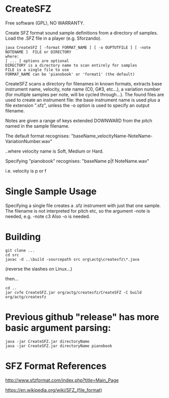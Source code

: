 # CreateSFZ
Free software (GPL), NO WARRANTY.

Create SFZ format sound sample definitions from a directory of samples.
Load the .SFZ file in a player (e.g. Sforzando).

    java CreateSFZ [ -format FORMAT_NAME ] [ -o OUPTUTFILE ] [ -note NOTENAME ]  FILE or DIRECTORY
    where:
    [ ... ] options are optional
    DIRECTORY is a directory name to scan entirely for samples
    FILE is a single file to use
    FORMAT_NAME can be 'pianobook' or 'format1' (the default)



CreateSFZ scans a directory for filenames in known formats, extracts base instrument name,
velocity, note name (C0, G#3, etc...),
a variation number (for multiple samples per note, will be cycled through...).
The found files are used to create an instrument file: the base instrument name is used plus a file extension ".sfz", unless the -o option is used to specify an output filename.

Notes are given a range of keys extended DOWNWARD from the pitch named in the sample filename.

The default format recognises:
"baseName\_velocityName-NoteName-VariationNumber.wav"

..where velocity name is Soft, Medium or Hard.

Specifying "pianobook" recognises:
 "baseName p|f NoteName.wav"

i.e. velocity is p or f

# Single Sample Usage

Specifying a single file creates a .sfz instrument with just that one sample.
The filename is not interpreted for pitch etc, so the argument -note is needed, e.g. -note c3
Also -o is needed.


# Building
    git clone ...
    cd src
    javac -d ..\build -sourcepath src org\actg\createsfz\*.java

(reverse the slashes on Linux...)

then...

    cd ..
    jar cvfe CreateSFZ.jar org/actg/createsfz/CreateSFZ -C build org/actg/createsfz


# Previous github "release" has more basic argument parsing:

    java -jar CreateSFZ.jar directoryName 
    java -jar CreateSFZ.jar directoryName pianobook




# SFZ Format References

http://www.sfzformat.com/index.php?title=Main_Page

https://en.wikipedia.org/wiki/SFZ_(file_format)


